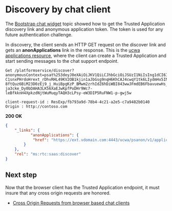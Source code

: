 # Discovery by chat client

The [Bootstrap chat widget](BootstrapChatWidget.md) topic showed how to get the Trusted Application discovery link and anonymous application token. The token is used for any future authentication challenge.
 
In discovery, the client sends an HTTP GET request on the discover link and gets an **anonApplications** link in the response. This is the [ucwa applications resource](https://msdn.microsoft.com/en-us/skype/ucwa/applications_ref), where the client can create a Trusted Application and start sending messages to the chat support endpoint.
 
```http 
Get /platformservice/discover?anonymousContext=psat%253deyJ0eXAiOiJKV1QiLCJhbGciOiJSUzI1NiIsIng1dCI6Ik5TSV9rVzg1cnFMTEN0VTE1dWlnQ2gxTlZfYyJ9.eyJuYmYiOjE0NjY5NjI5MzMsImV4cCI6MTQ2Njk5MTczMywicnV1Ijoic2lwOlVjYXBVc2VyMTNAdWNhcHRlbmFudC5jb20iLCJhc2kiOiJra2trIiwiYWV1Ijoic2lwOmhlbHBkZXNrQHVjYXB0ZW5hbnR0aGlyZHBhcnR5LmNvbSIsImFvIjoiaHR0cHM6Ly9jb250b3NvLmNvbTtodHRwczovL2xpdHdhcmUuY29tO2h0dHA6Ly93d3cubWljcm9zb2Z0c3RvcmUuY29tIn0.NDlu02-C1snxPHrdoHrext_rDhvRHL49KV2OB1kjin1aJbGsg9nqH6KhCAJ4cwqY1tk6LIydmHx5INV6Lp-8ftQuz6BiM23D0zEj9_j_HuiBpgKzP_BMwm2zrhIdZ6hDiWBI843wwJFmdEB6FbavuewHs_sGNHk3rwPnF_PtJpQ_5hptwN9usf9U7gR0EunXJyPKRtCIFodnztF6MWw9CqhCxPlb6g6EX_kFPr4Btx6X4ncacQAGRu3A-ja3cke_Dy0bDAHA3LK56XaEJwKpfPoDHr9Wc7-leBfkknH4XpkzdNjtWuMuqyTAQH3cLPsy-eW3DIP5RuFNW1-p-gwj5w
 
client-request-id : ResExp/fb793a9d-78b4-4c21-a2e5-c7a9482b0140
Origin : http://contoso.com
```
 
**200 OK**
 
```JSON 
{
    "_links": {
           "anonApplications": {
            "href": "https://ext.vdomain.com:4443/ucwa/psanon/v1/applications"
        }
    },
    "rel": "ms:rtc:saas:discover"
}
``` 
## Next step
Now that the browser client has the Trusted Application endpoint, it must insure that any cross origin requests are honored.
- [Cross Origin Requests from browser based chat clients](CORChatClient.md)
